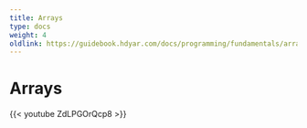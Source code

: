 ```yaml
---
title: Arrays
type: docs
weight: 4
oldlink: https://guidebook.hdyar.com/docs/programming/fundamentals/arrays/
---
```


# Arrays

{{< youtube ZdLPGOrQcp8 >}}

